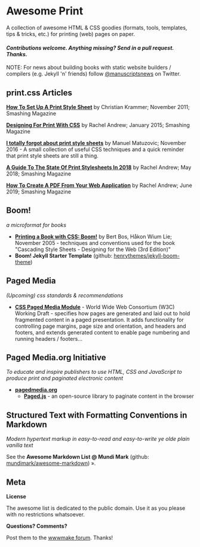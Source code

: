 # Awesome Print

A collection of awesome HTML & CSS goodies (formats,  tools, templates, tips & tricks, etc.) for printing (web) pages on paper. 

#### _Contributions welcome. Anything missing? Send in a pull request. Thanks._


NOTE: For news about building books with static website builders / compilers (e.g. Jekyll 'n' friends) follow [@manuscriptsnews](https://twitter.com/manuscriptsnews) on Twitter.


## print.css Articles

[**How To Set Up A Print Style Sheet**](https://www.smashingmagazine.com/2011/11/how-to-set-up-a-print-style-sheet) by Christian Krammer; November 2011; Smashing Magazine

[**Designing For Print With CSS**](https://www.smashingmagazine.com/2015/01/designing-for-print-with-css) by Rachel Andrew; January 2015; Smashing Magazine

[**I totally forgot about print style sheets**](https://www.matuzo.at/blog/i-totally-forgot-about-print-style-sheets/) by Manuel Matuzovic; November 2016 - A small collection of useful CSS techniques and a quick reminder that print style sheets are still a thing.

[**A Guide To The State Of Print Stylesheets In 2018**](https://www.smashingmagazine.com/2018/05/print-stylesheets-in-2018/) by Rachel Andrew; May 2018; Smashing Magazine

[**How To Create A PDF From Your Web Application**](https://www.smashingmagazine.com/2019/06/create-pdf-web-application/) by Rachel Andrew; June 2019; Smashing Magazine



## Boom!

_a microformat for books_

- [**Printing a Book with CSS: Boom!**](http://alistapart.com/article/boom) by Bert Bos, Håkon Wium Lie; November 2005 - techniques and conventions used for the book "Cascading Style Sheets - Designing for the Web (3rd Edition)"
- **Boom! Jekyll Starter Template** (github: [henrythemes/jekyll-boom-theme](https://github.com/henrythemes/jekyll-boom-theme))


## Paged Media 

_(Upcoming) css standards & recommendations_

- [**CSS Paged Media Module**](https://www.w3.org/TR/css-page-3/) - World Wide Web Consortium (W3C) Working Draft - specifies how pages are generated and laid out to hold fragmented content in a paged presentation. It adds functionality for controlling page margins, page size and orientation, and headers and footers, and extends generated content to enable page numbering and running headers / footers... 


## Paged Media.org Initiative

_To educate and inspire publishers to use HTML, CSS and JavaScript to produce print and paginated electronic content_

- [**pagedmedia.org**](https://pagedmedia.org)
  - [**Paged.js**](https://www.pagedmedia.org/paged-js/) - an open-source library to paginate content in the browser



## Structured Text with Formatting Conventions in Markdown

_Modern hypertext markup in easy-to-read and easy-to-write ye olde plain vanilla text_

See the **Awesome Markdown List @ Mundi Mark** (github: [mundimark/awesome-markdown](https://github.com/mundimark/awesome-markdown)) ».




## Meta

**License**

The awesome list is dedicated to the public domain. Use it as you please with no restrictions whatsoever.

**Questions? Comments?**

Post them to the [wwwmake forum](http://groups.google.com/group/wwwmake). Thanks!
